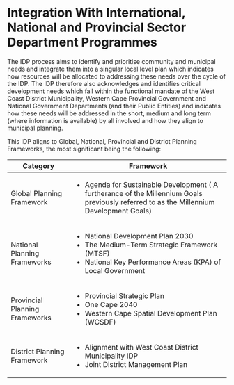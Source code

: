 # Integration With International, National and Provincial Sector Department Programmes

The IDP process aims to identify and prioritise community and municipal needs and integrate them into a singular local level plan which indicates how resources will be allocated to addressing these needs over the cycle of the IDP. The IDP therefore also acknowledges and identifies critical development needs which fall within the functional mandate of the West Coast District Municipality, Western Cape Provincial Government and National Government Departments (and their Public Entities) and indicates how these needs will be addressed in the short, medium and long term (where information is available) by all involved and how they align to municipal planning.

This IDP aligns to Global, National, Provincial and District Planning Frameworks, the most significant being the following:

<table data-card-size="large" data-view="cards"><thead><tr><th>Category</th><th>Framework</th></tr></thead><tbody><tr><td>Global Planning Framework</td><td><ul><li>Agenda for Sustainable Development ( A furtherance of the Millennium Goals previously referred to as the Millennium Development Goals)</li></ul></td></tr><tr><td>National Planning Frameworks</td><td><ul><li>National Development Plan 2030</li><li>The Medium-Term Strategic Framework (MTSF)</li><li>National Key Performance Areas (KPA) of Local Government</li></ul></td></tr><tr><td>Provincial Planning Frameworks</td><td><ul><li>Provincial Strategic Plan</li><li>One Cape 2040</li><li>Western Cape Spatial Development Plan (WCSDF)</li></ul></td></tr><tr><td>District Planning Framework</td><td><ul><li>Alignment with West Coast District Municipality IDP</li><li>Joint District Management Plan</li></ul></td></tr></tbody></table>
